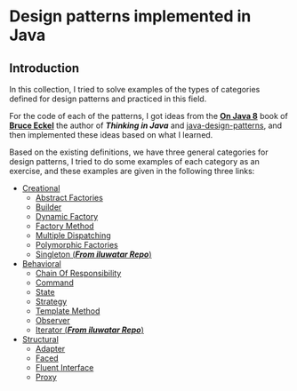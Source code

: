 # Design patterns implemented in Java

## Introduction
In this collection, I tried to solve examples of the types of categories defined for design patterns and practiced in this field.

For the code of each of the patterns, I got ideas from the __[On Java 8](https://leanpub.com/onjava8)__ book of __[Bruce Eckel](https://leanpub.com/u/BruceEckel)__ the author of __*Thinking in Java*__ and [
java-design-patterns](https://github.com/iluwatar/java-design-patterns), and then implemented these ideas based on what I learned.

Based on the existing definitions, we have three general categories for design patterns, I tried to do some examples of each category as an exercise, and these examples are given in the following three links:

* [Creational](https://github.com/RahaShafaei/JavaPatterns/tree/master/src/patterns/Creational)
    * [Abstract Factories](https://github.com/RahaShafaei/JavaPatterns/tree/master/src/patterns/Creational/abstractFactories)
    * [Builder](https://github.com/RahaShafaei/JavaPatterns/tree/master/src/patterns/Creational/builder)
    * [Dynamic Factory](https://github.com/RahaShafaei/JavaPatterns/tree/master/src/patterns/Creational/dynamicFactory)
    * [Factory Method](https://github.com/RahaShafaei/JavaPatterns/tree/master/src/patterns/Creational/factoryMethod)
    * [Multiple Dispatching](https://github.com/RahaShafaei/JavaPatterns/tree/master/src/patterns/Creational/multipleDispatching)
    * [Polymorphic Factories](https://github.com/RahaShafaei/JavaPatterns/tree/master/src/patterns/Creational/polymorphicFactories)
    * [Singleton (__*From iluwatar Repo*__)](https://github.com/iluwatar/java-design-patterns/tree/master/singleton)
* [Behavioral](https://github.com/RahaShafaei/JavaPatterns/tree/master/src/patterns/behavioral)
    * [Chain Of Responsibility](https://github.com/RahaShafaei/JavaPatterns/tree/master/src/patterns/behavioral/chainOfResponsibility)
    * [Command](https://github.com/RahaShafaei/JavaPatterns/tree/master/src/patterns/behavioral/command)
    * [State](https://github.com/RahaShafaei/JavaPatterns/tree/master/src/patterns/behavioral/state)
    * [Strategy](https://github.com/RahaShafaei/JavaPatterns/tree/master/src/patterns/behavioral/strategy)
    * [Template Method](https://github.com/RahaShafaei/JavaPatterns/tree/master/src/patterns/behavioral/templateMethod)
    * [Observer](https://github.com/RahaShafaei/JavaPatterns/tree/master/src/patterns/Creational/observer)
    * [Iterator (__*From iluwatar Repo*__)](https://github.com/iluwatar/java-design-patterns/tree/master/iterator)
* [Structural](https://github.com/RahaShafaei/JavaPatterns/tree/master/src/patterns/structural)
    * [Adapter](https://github.com/RahaShafaei/JavaPatterns/tree/master/src/patterns/structural/adapter)
    * [Faced](https://github.com/RahaShafaei/JavaPatterns/tree/master/src/patterns/structural/faced)
    * [Fluent Interface](https://github.com/RahaShafaei/JavaPatterns/tree/master/src/patterns/structural/fluentInterface)
    * [Proxy](https://github.com/RahaShafaei/JavaPatterns/tree/master/src/patterns/structural/proxy)

